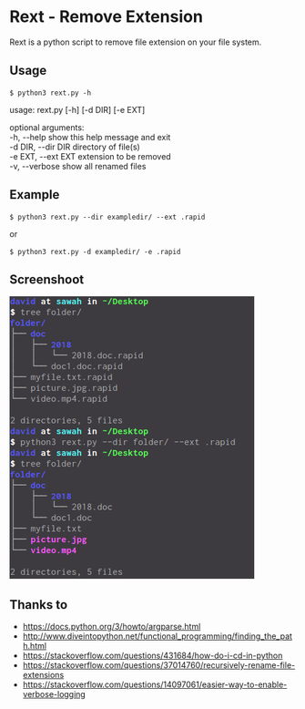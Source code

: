 # Rext - Remove Extension
Rext is a python script to remove file extension on your file system.

## Usage

```shell
$ python3 rext.py -h
```

usage: rext.py [-h] [-d DIR] [-e EXT]

optional arguments:  
  -h, --help         show this help message and exit  
  -d DIR, --dir DIR  directory of file(s)  
  -e EXT, --ext EXT  extension to be removed  
  -v, --verbose      show all renamed files

## Example
```shell
$ python3 rext.py --dir exampledir/ --ext .rapid
```
or

```shell
$ python3 rext.py -d exampledir/ -e .rapid
```

## Screenshoot

![alt text](screenshoot.png "example screenshoot")

## Thanks to 
- https://docs.python.org/3/howto/argparse.html
- http://www.diveintopython.net/functional_programming/finding_the_path.html
- https://stackoverflow.com/questions/431684/how-do-i-cd-in-python
- https://stackoverflow.com/questions/37014760/recursively-rename-file-extensions
- https://stackoverflow.com/questions/14097061/easier-way-to-enable-verbose-logging